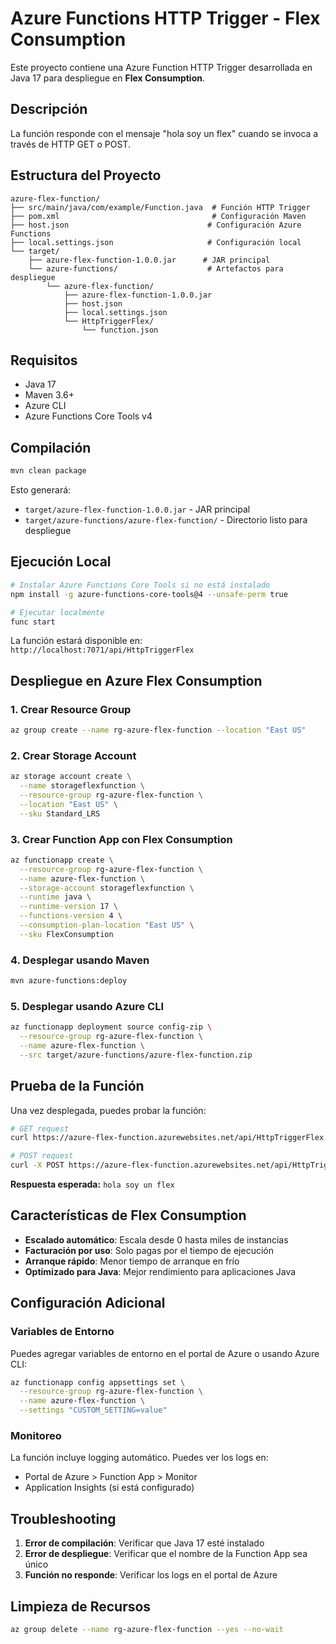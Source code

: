 # Azure Functions HTTP Trigger - Flex Consumption

Este proyecto contiene una Azure Function HTTP Trigger desarrollada en Java 17 para despliegue en **Flex Consumption**.

## Descripción

La función responde con el mensaje "hola soy un flex" cuando se invoca a través de HTTP GET o POST.

## Estructura del Proyecto

```
azure-flex-function/
├── src/main/java/com/example/Function.java  # Función HTTP Trigger
├── pom.xml                                  # Configuración Maven
├── host.json                               # Configuración Azure Functions
├── local.settings.json                     # Configuración local
└── target/
    ├── azure-flex-function-1.0.0.jar      # JAR principal
    └── azure-functions/                    # Artefactos para despliegue
        └── azure-flex-function/
            ├── azure-flex-function-1.0.0.jar
            ├── host.json
            ├── local.settings.json
            └── HttpTriggerFlex/
                └── function.json
```

## Requisitos

- Java 17
- Maven 3.6+
- Azure CLI
- Azure Functions Core Tools v4

## Compilación

```bash
mvn clean package
```

Esto generará:
- `target/azure-flex-function-1.0.0.jar` - JAR principal
- `target/azure-functions/azure-flex-function/` - Directorio listo para despliegue

## Ejecución Local

```bash
# Instalar Azure Functions Core Tools si no está instalado
npm install -g azure-functions-core-tools@4 --unsafe-perm true

# Ejecutar localmente
func start
```

La función estará disponible en: `http://localhost:7071/api/HttpTriggerFlex`

## Despliegue en Azure Flex Consumption

### 1. Crear Resource Group
```bash
az group create --name rg-azure-flex-function --location "East US"
```

### 2. Crear Storage Account
```bash
az storage account create \
  --name storageflexfunction \
  --resource-group rg-azure-flex-function \
  --location "East US" \
  --sku Standard_LRS
```

### 3. Crear Function App con Flex Consumption
```bash
az functionapp create \
  --resource-group rg-azure-flex-function \
  --name azure-flex-function \
  --storage-account storageflexfunction \
  --runtime java \
  --runtime-version 17 \
  --functions-version 4 \
  --consumption-plan-location "East US" \
  --sku FlexConsumption
```

### 4. Desplegar usando Maven
```bash
mvn azure-functions:deploy
```

### 5. Desplegar usando Azure CLI
```bash
az functionapp deployment source config-zip \
  --resource-group rg-azure-flex-function \
  --name azure-flex-function \
  --src target/azure-functions/azure-flex-function.zip
```

## Prueba de la Función

Una vez desplegada, puedes probar la función:

```bash
# GET request
curl https://azure-flex-function.azurewebsites.net/api/HttpTriggerFlex

# POST request
curl -X POST https://azure-flex-function.azurewebsites.net/api/HttpTriggerFlex
```

**Respuesta esperada:** `hola soy un flex`

## Características de Flex Consumption

- **Escalado automático**: Escala desde 0 hasta miles de instancias
- **Facturación por uso**: Solo pagas por el tiempo de ejecución
- **Arranque rápido**: Menor tiempo de arranque en frío
- **Optimizado para Java**: Mejor rendimiento para aplicaciones Java

## Configuración Adicional

### Variables de Entorno
Puedes agregar variables de entorno en el portal de Azure o usando Azure CLI:

```bash
az functionapp config appsettings set \
  --resource-group rg-azure-flex-function \
  --name azure-flex-function \
  --settings "CUSTOM_SETTING=value"
```

### Monitoreo
La función incluye logging automático. Puedes ver los logs en:
- Portal de Azure > Function App > Monitor
- Application Insights (si está configurado)

## Troubleshooting

1. **Error de compilación**: Verificar que Java 17 esté instalado
2. **Error de despliegue**: Verificar que el nombre de la Function App sea único
3. **Función no responde**: Verificar los logs en el portal de Azure

## Limpieza de Recursos

```bash
az group delete --name rg-azure-flex-function --yes --no-wait
```
